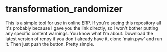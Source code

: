 # transformation_randomizer
This is a simple tool for use in online ERP. If you're seeing this repository all it's probably because I gave you the link directly, so I won't bother putting any specific content warnings. You know what I'm about. Download the latest version of renpy if you don't already have it, clone 'main.pyw' and run it. Then just push the button. Pretty simple.
